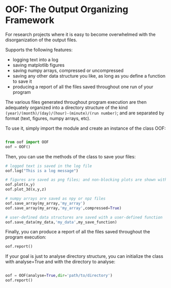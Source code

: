 # OOF: The Output Organizing Framework

For research projects where it is easy to become overwhelmed with the disorganization of the output files.

Supports the following features:
- logging text into a log
- saving matplotlib figures
- saving numpy arrays, compressed or uncompressed
- saving any other data structure you like, as long as you define a function to save it
- producing a report of all the files saved throughout one run of your program

The various files generated throughout program execution are then adequately organized into a directory structure of the kind ``(year)/(month)/(day)/(hour)-(minute)/(run number)``; and are separated by format (text, figures, numpy arrays, etc).

To use it, simply import the module and create an instance of the class OOF:

```python

from oof import OOF
oof = OOF()

```

Then, you can use the methods of the class to save your files:

```python
# logged text is saved in the log file
oof.log("This is a log message")

# figures are saved as png files; and non-blocking plots are shown with plot()
oof.plot(x,y)
oof.plot_3d(x,y,z)

# numpy arrays are saved as npy or npz files
oof.save_array(my_array,'my_array')
oof.save_array(my_array,'my_array',compressed=True)

# user-defined data structures are saved with a user-defined function
oof.save_data(my_data,'my_data',my_save_function)

```

Finally, you can produce a report of all the files saved throughout the program execution:

```python
oof.report()

```
If your goal is just to analyse directory structure, you can initialize the class with analyse=True and with the directory to analyse:

```python

oof = OOF(analyse=True,dir='path/to/directory')
oof.report()

```

